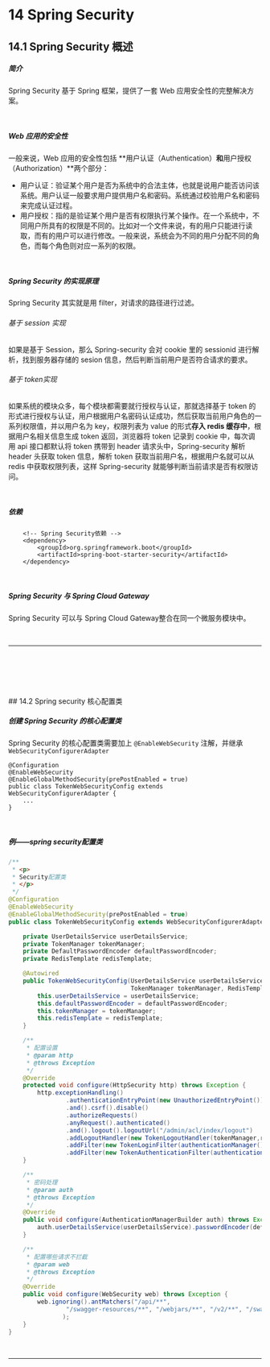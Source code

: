 # 14	Spring Security

## 14.1	Spring Security 概述

##### 简介

Spring Security 基于 Spring 框架，提供了一套 Web 应用安全性的完整解决方案。

<br>

##### Web 应用的安全性

一般来说，Web 应用的安全性包括 **用户认证（Authentication）**和**用户授权（Authorization）**两个部分：

- 用户认证：验证某个用户是否为系统中的合法主体，也就是说用户能否访问该系统。用户认证一般要求用户提供用户名和密码。系统通过校验用户名和密码来完成认证过程。
- 用户授权：指的是验证某个用户是否有权限执行某个操作。在一个系统中，不同用户所具有的权限是不同的。比如对一个文件来说，有的用户只能进行读取，而有的用户可以进行修改。一般来说，系统会为不同的用户分配不同的角色，而每个角色则对应一系列的权限。

<br>

##### Spring Security 的实现原理

Spring Security 其实就是用 filter，对请求的路径进行过滤。

###### 基于 session 实现

如果是基于 Session，那么 Spring-security 会对 cookie 里的 sessionid 进行解析，找到服务器存储的 sesion 信息，然后判断当前用户是否符合请求的要求。

###### 基于 token实现

如果系统的模块众多，每个模块都需要就行授权与认证，那就选择基于 token 的形式进行授权与认证，用户根据用户名密码认证成功，然后获取当前用户角色的一系列权限值，并以用户名为 key，权限列表为 value 的形式**存入 redis 缓存中**，根据用户名相关信息生成 token 返回，浏览器将 token 记录到 cookie 中，每次调用 api 接口都默认将 token 携带到 header 请求头中，Spring-security 解析 header 头获取 token 信息，解析 token 获取当前用户名，根据用户名就可以从 redis 中获取权限列表，这样 Spring-security 就能够判断当前请求是否有权限访问。

<br>

##### 依赖

```
    <!-- Spring Security依赖 -->
    <dependency>
        <groupId>org.springframework.boot</groupId>
        <artifactId>spring-boot-starter-security</artifactId>
    </dependency>
```

<br>

##### Spring Security 与 Spring Cloud Gateway

Spring Security 可以与 Spring Cloud Gateway整合在同一个微服务模块中。

<br>

----

<div STYLE="page-break-after: always;">
    <br>
	<br>
	<br>
	<br>
	<br>
</div>
## 14.2	Spring security 核心配置类

##### 创建 Spring Security 的核心配置类

Spring Security 的核心配置类需要加上 `@EnableWebSecurity` 注解，并继承 `WebSecurityConfigurerAdapter`

```
@Configuration
@EnableWebSecurity
@EnableGlobalMethodSecurity(prePostEnabled = true)
public class TokenWebSecurityConfig extends WebSecurityConfigurerAdapter {
	...
}
```

<br>

##### 例——spring security配置类

```java
/**
 * <p>
 * Security配置类
 * </p>
 */
@Configuration
@EnableWebSecurity
@EnableGlobalMethodSecurity(prePostEnabled = true)
public class TokenWebSecurityConfig extends WebSecurityConfigurerAdapter {

    private UserDetailsService userDetailsService;
    private TokenManager tokenManager;
    private DefaultPasswordEncoder defaultPasswordEncoder;
    private RedisTemplate redisTemplate;

    @Autowired
    public TokenWebSecurityConfig(UserDetailsService userDetailsService, DefaultPasswordEncoder defaultPasswordEncoder,
                                  TokenManager tokenManager, RedisTemplate redisTemplate) {
        this.userDetailsService = userDetailsService;
        this.defaultPasswordEncoder = defaultPasswordEncoder;
        this.tokenManager = tokenManager;
        this.redisTemplate = redisTemplate;
    }

    /**
     * 配置设置
     * @param http
     * @throws Exception
     */
    @Override
    protected void configure(HttpSecurity http) throws Exception {
        http.exceptionHandling()
                .authenticationEntryPoint(new UnauthorizedEntryPoint())
                .and().csrf().disable()
                .authorizeRequests()
                .anyRequest().authenticated()
                .and().logout().logoutUrl("/admin/acl/index/logout")
                .addLogoutHandler(new TokenLogoutHandler(tokenManager,redisTemplate)).and()
                .addFilter(new TokenLoginFilter(authenticationManager(), tokenManager, redisTemplate))
                .addFilter(new TokenAuthenticationFilter(authenticationManager(), tokenManager, redisTemplate)).httpBasic();
    }

    /**
     * 密码处理
     * @param auth
     * @throws Exception
     */
    @Override
    public void configure(AuthenticationManagerBuilder auth) throws Exception {
        auth.userDetailsService(userDetailsService).passwordEncoder(defaultPasswordEncoder);
    }

    /**
     * 配置哪些请求不拦截
     * @param web
     * @throws Exception
     */
    @Override
    public void configure(WebSecurity web) throws Exception {
        web.ignoring().antMatchers("/api/**",
                "/swagger-resources/**", "/webjars/**", "/v2/**", "/swagger-ui.html/**"
               );
    }
}
```

<br>

---

<div STYLE="page-break-after: always;">
    <br>
	<br>
	<br>
	<br>
	<br>
</div>
